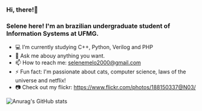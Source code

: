 ### Hi, there!👋 
### Selene here! I'm an brazilian undergraduate student of Information Systems at UFMG. 

- :computer: I’m currently studying C++, Python, Verilog and PHP
- 💬 Ask me abouy anything you want. 
- 📫 How to reach me: selenemelo2000@gmail.com
- ⚡ Fun fact: I'm passionate about cats, computer science, laws of the universe and netflix!
- :camera: Check out my flickr: https://www.flickr.com/photos/188150337@N03/

![Anurag's GitHub stats](https://github-readme-stats.vercel.app/api?username=anuraghazra&show_icons=true&theme=cobalt)

